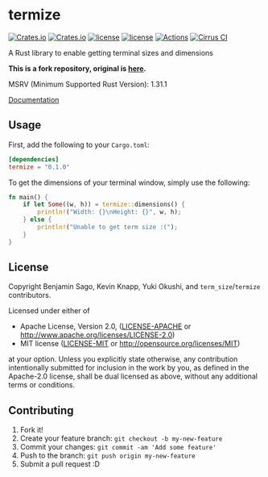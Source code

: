 termize
====

[![Crates.io](https://img.shields.io/crates/v/termize.svg)](https://crates.io/crates/termize) [![Crates.io](https://img.shields.io/crates/d/termize.svg)](https://crates.io/crates/termize) [![license](http://img.shields.io/badge/license-MIT-blue.svg)](https://github.com/JohnTitor/termize/blob/master/LICENSE-MIT) [![license](http://img.shields.io/badge/license-Apache2.0-blue.svg)](https://github.com/JohnTitor/termize/blob/master/LICENSE-APACHE) [![Actions](https://github.com/JohnTitor/termize/workflows/CI/badge.svg)](https://github.com/JohnTitor/termize/workflows/CI) [![Cirrus CI](https://api.cirrus-ci.com/github/JohnTitor/termize.svg)](https://cirrus-ci.com/github/JohnTitor/termize)

A Rust library to enable getting terminal sizes and dimensions

**This is a fork repository, original is [here](https://github.com/clap-rs/term_size-rs).**

MSRV (Minimum Supported Rust Version): 1.31.1

[Documentation](https://docs.rs/termize)

## Usage

First, add the following to your `Cargo.toml`:

```toml
[dependencies]
termize = "0.1.0"
```

To get the dimensions of your terminal window, simply use the following:

```rust
fn main() {
    if let Some((w, h)) = termize::dimensions() {
        println!("Width: {}\nHeight: {}", w, h);
    } else {
        println!("Unable to get term size :(");
    }
}
```

## License

Copyright Benjamin Sago, Kevin Knapp, Yuki Okushi, and `term_size`/`termize` contributors.

Licensed under either of

* Apache License, Version 2.0, ([LICENSE-APACHE](LICENSE-APACHE) or http://www.apache.org/licenses/LICENSE-2.0)
* MIT license ([LICENSE-MIT](LICENSE-MIT) or http://opensource.org/licenses/MIT)

at your option. Unless you explicitly state otherwise, any contribution intentionally
submitted for inclusion in the work by you, as defined in the
Apache-2.0 license, shall be dual licensed as above, without any
additional terms or conditions.

## Contributing

1. Fork it!
2. Create your feature branch: `git checkout -b my-new-feature`
3. Commit your changes: `git commit -am 'Add some feature'`
4. Push to the branch: `git push origin my-new-feature`
5. Submit a pull request :D
